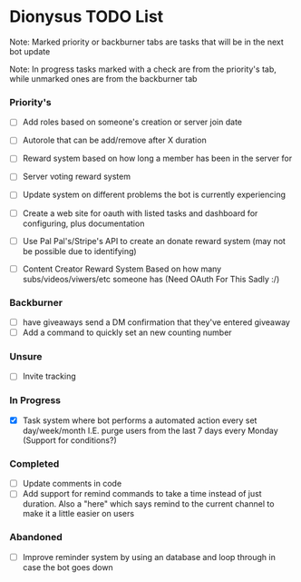 # Dionysus TODO List

Note: Marked priority or backburner tabs are tasks that will be in the next bot update

Note: In progress tasks marked with a check are from the priority's tab, while unmarked ones are from the backburner tab

### Priority's
- [ ] Add roles based on someone's creation or server join date
- [ ] Autorole that can be add/remove after X duration
- [ ] Reward system based on how long a member has been in the server for
- [ ] Server voting reward system
- [ ] Update system on different problems the bot is currently experiencing
- [ ] Create a web site for oauth with listed tasks and dashboard for configuring, plus documentation
- [ ] Use Pal Pal's/Stripe's API to create an donate reward system (may not be possible due to identifying)
- [ ] Content Creator Reward System Based on how many subs/videos/viwers/etc someone has (Need OAuth For This Sadly :/)


### Backburner
- [ ] have giveaways send a DM confirmation that they've entered giveaway
- [ ] Add a command to quickly set an new counting number

### Unsure
- [ ] Invite tracking

### In Progress
- [x] Task system where bot performs a automated action every set day/week/month I.E. purge users from the last 7 days every Monday (Support for conditions?)

### Completed
- [ ] Update comments in code
- [ ] Add support for remind commands to take a time instead of just duration. Also a "here" which says remind to the current channel to make it a little easier on users

### Abandoned
- [ ] Improve reminder system by using an database and loop through in case the bot goes down
